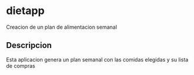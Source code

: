 # dietapp
Creacion de un plan de alimentacion semanal
## Descripcion
Esta aplicacion genera un plan semanal con las comidas elegidas y su lista de compras